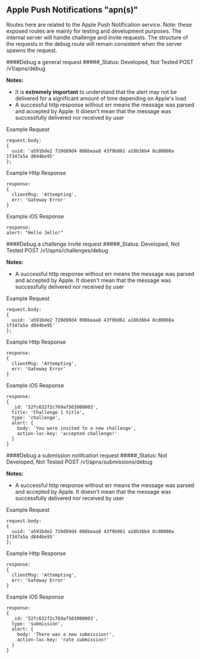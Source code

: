
Apple Push Notifications "apn(s)"
----------------------
Routes here are related to the Apple Push Notification service.
Note: these exposed routes are mainly for testing and development purposes. The internal server
will handle challenge and invite requests. The structure of the requests in the debug route will
remain consistent when the server spawns the request.

####Debug a general request
#####_Status: Developed, Not Tested
POST /v1/apns/debug

**Notes:**
- It is **extremely important** to understand that the alert may not be delivered for a significant
  amount of time depending on Apple's load
- A successful http response without err means the message was parsed and accepted
  by Apple. It doesn't mean that the message was successfully delivered nor received by user

Example Request
```
request.body:
{
  uuid: 'a591bde2 720d89d4 086beaa8 43f9b061 a18b36b4 8cd0008a 1f347a5a d844be95'
};
```
Example Http Response
```
response:
{ 
  clientMsg: 'Attempting',
  err: 'Gateway Error'
}
```
Example iOS Response
```
response:
alert: "Hello Jello!"
```

####Debug a challenge invite request
#####_Status: Developed, Not Tested
POST /v1/apns/challenges/debug

**Notes:**
- A successful http response without err means the message was parsed and accepted
  by Apple. It doesn't mean that the message was successfully delivered nor received by user

Example Request
```
request.body:
{
  uuid: 'a591bde2 720d89d4 086beaa8 43f9b061 a18b36b4 8cd0008a 1f347a5a d844be95'
};
```
Example Http Response
```
response:
{ 
  clientMsg: 'Attempting',
  err: 'Gateway Error'
}
```
Example iOS Response
```
response:
{ 
  _id: '52fc632f2c769a7503000003',
  title: 'Challenge 1 title',
  type: 'challenge',
  alert: {
    body: 'You were invited to a new challenge',
    action-loc-key: 'accepted challenge!'
  }
}
```

####Debug a submission notifcation request
#####_Status: Not Developed, Not Tested
POST /v1/apns/submissions/debug

**Notes:**
- A successful http response without err means the message was parsed and accepted
  by Apple. It doesn't mean that the message was successfully delivered nor received by user

Example Request
```
request.body:
{
  uuid: 'a591bde2 720d89d4 086beaa8 43f9b061 a18b36b4 8cd0008a 1f347a5a d844be95'
};
```
Example Http Response
```
response:
{ 
  clientMsg: 'Attempting',
  err: 'Gateway Error'
}
```
Example iOS Response
```
response:
{ 
  _id: '52fc632f2c769a7503000003',
  type: 'submission',
  alert: {
    body: 'There was a new submission!',
    action-loc-key: 'rate submission!'
  }
}
```
